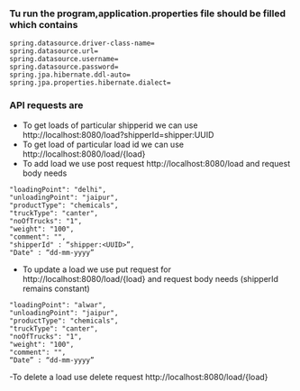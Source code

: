 ### Tu run the program,application.properties file should be filled which contains
```
spring.datasource.driver-class-name=
spring.datasource.url=
spring.datasource.username=
spring.datasource.password=
spring.jpa.hibernate.ddl-auto=
spring.jpa.properties.hibernate.dialect=
```
### API requests are
- To get loads of particular shipperid we can use http://localhost:8080/load?shipperId=shipper:UUID
- To get load of particular load id we can use  http://localhost:8080/load/{load}
- To add load we use post request http://localhost:8080/load and request body needs
```
"loadingPoint": "delhi",
"unloadingPoint": "jaipur",
"productType": "chemicals",
"truckType": "canter",
"noOfTrucks": "1",
"weight": "100",
"comment": "",
"shipperId" : “shipper:<UUID>”,
"Date" : “dd-mm-yyyy”
```
- To update a load we use put request for  http://localhost:8080/load/{load} and request body needs (shipperId remains constant)
 ```
"loadingPoint": "alwar",
"unloadingPoint": "jaipur",
"productType": "chemicals",
"truckType": "canter",
"noOfTrucks": "1",
"weight": "100",
"comment": "",
“Date” : “dd-mm-yyyy”	
 ```

-To delete a load use delete request http://localhost:8080/load/{load}



